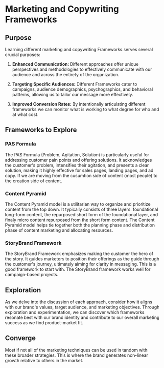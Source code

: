 # Marketing and Copywriting Frameworks


## Purpose 

Learning different marketing and copywriting Frameworks serves several crucial purposes:

1. **Enhanced Communication:** Different approaches offer unique perspectives and methodologies to effectively communicate with our audience and across the entirety of the organization.

2. **Targeting Specific Audiences:** Different Frameworks cater to campaigns, audience demographics, psychographics, and behavioral patterns, allowing us to tailor our message more effectively.

3. **Improved Conversion Rates:** By intentionally articulating different frameworks we can monitor what is working to what degree for who and at what cost.


## Frameworks to Explore

### PAS Formula

The PAS Formula (Problem, Agitation, Solution) is particularly useful for addressing customer pain points and offering solutions. It acknowledges the customer's problem, intensifies their agitation, and presents a clear solution, making it highly effective for sales pages, landing pages, and ad copy. If we are moving from the cusumtion side of content (most people) to the creation side of content. 

### Content Pyramid
 
The Content Pyramid model is a utilitarian way to organize and prioritize content from the top down. It typically consists of three layers: foundational long-form content, the repurposed short form of the foundational layer, and finaly micro content repurposed from the short form content. The Content Pyramid model helps tie together both the planning phase and distribution phase of content marketing and allocating resources.

### StoryBrand Framework

The StoryBrand Framework emphasizes making the customer the hero of the story. It guides marketers to position their offerings as the guide through the customer's journey, ultimately aiming for clarity in messaging. This is a good framework to start with. The StoryBrand framework works well for campaign-based projects. 

 

## Exploration

As we delve into the discussion of each approach, consider how it aligns with our brand's values, target audience, and marketing objectives. Through exploration and experimentation, we can discover which frameworks resonate best with our brand identity and contribute to our overall marketing success as we find product-market fit.


## Converge

Most if not all of the marketing techniques can be used in tandom with these broader strategies. This is where the brand generates non-linear growth relative to others in the market. 

